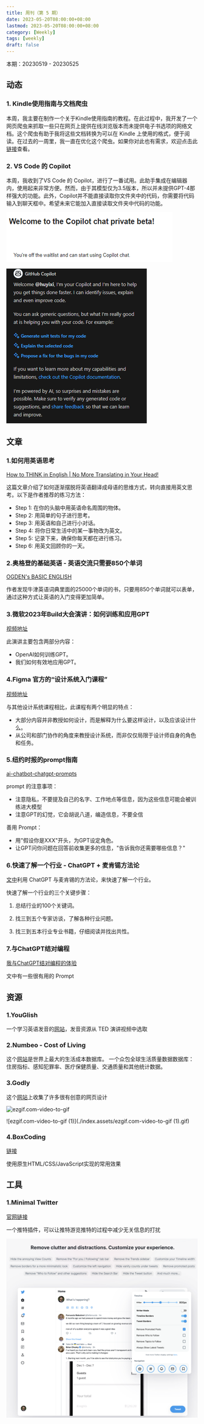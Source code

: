 ```yaml
---
title: 周刊（第 5 期）
date: 2023-05-20T08:00:00+08:00
lastmod: 2023-05-20T08:00:00+08:00
category: [Weekly]
tags: [weekly]
draft: false
---
```

本期：20230519 - 20230525

## 动态

### 1. Kindle使用指南与文档爬虫

本周，我主要在制作一个关于Kindle使用指南的教程。在此过程中，我开发了一个网页爬虫来抓取一些只在网页上提供在线浏览版本而未提供电子书选项的网络文档。这个爬虫有助于我将这些文档转换为可以在 Kindle 上使用的格式，便于阅读。在过去的一周里，我一直在优化这个爬虫。如果你对此也有需求，欢迎点击此[链接](https://github.com/huyixi/docs-spider)查看。

### 2. VS Code 的 Copilot

本周，我收到了VS Code 的 Copilot，进行了一番试用。此助手集成在编辑器内，使用起来非常方便。然而，由于其模型仅为3.5版本，所以并未提供GPT-4那样强大的功能。此外，Copilot并不能直接读取你文件夹中的代码，你需要将代码输入到聊天框中。希望未来它能加入直接读取文件夹中代码的功能。

![image-20230525014111611](./index.assets/image-20230525014111611.png)



![image-20230529003000381](./index.assets/image-20230529003000381.png)

## 文章

### 1.如何用英语思考

[How to THINK in English | No More Translating in Your Head!](https://www.youtube.com/watch?v=SJOnhWiJArM)

这篇文章介绍了如何逐渐摆脱将英语翻译成母语的思维方式，转向直接用英文思考。以下是作者推荐的练习方法：

- Step 1: 在你的头脑中用英语命名周围的物体。
- Step 2: 用简单的句子进行思考。
- Step 3: 用英语和自己进行小对话。
- Step 4: 将你日常生活中的某一事物改为英文。
- Step 5: 记录下来，确保你每天都在进行练习。
- Step 6: 用英文回顾你的一天。

### 2.奥格登的基础英语 - 英语交流只需要850个单词

[OGDEN's BASIC ENGLISH](http://ogden.basic-english.org/)

作者发现牛津英语词典里面的25000个单词的书，只要用850个单词就可以表单，通过这种方式让英语的入门变得更加简单。

### 3.微软2023年Build大会演讲：如何训练和应用GPT

[视频地址](https://www.youtube.com/watch?v=YrBJiy-V8MY)

此演讲主要包含两部分内容：

- OpenAI如何训练GPT。
- 我们如何有效地应用GPT。

### 4.Figma 官方的“设计系统入门课程”

[视频地址](https://www.youtube.com/watch?v=Dtd40cHQQlk&list=PLXDU_eVOJTx6vqOWJSWH87Zb5-riiG63A&index=2)

与其他设计系统课程相比，此课程有两个明显的特点：

- 大部分内容并非教授如何设计，而是解释为什么要这样设计，以及应该设计什么。
- 从公司和部门协作的角度来教授设计系统，而非仅仅局限于设计师自身的角色和任务。

### 5.纽约时报的prompt指南

[ai-chatbot-chatgpt-prompts](https://www.nytimes.com/2023/05/25/technology/ai-chatbot-chatgpt-prompts.html)

prompt 的注意事项：

- 注意隐私，不要提及自己的名字、工作地点等信息，因为这些信息可能会被训练进大模型
- 注意GPT的幻觉，它会胡说八道，编造信息，不要全信

善用 Prompt：

- 用"假设你是XXX"开头，为GPT设定角色。
- 让GPT问你问题在回答前收集更多的信息，"告诉我你还需要哪些信息？"

### 6.快速了解一个行业 - ChatGPT + 麦肯锡方法论

[文中](https://ki6j1b0d92h.feishu.cn/wiki/E4I1wSQY6i2GxAkMANuc0E8anRd?continueFlag=8b255de844f99426cc2e574a4c8aa6d1)利用 ChatGPT 与麦肯锡的方法论，来快速了解一个行业。

快速了解一个行业的三个关键步骤：

1. 总结行业的100个关键词。

2. 找三到五个专家访谈，了解各种行业问题。

3. 找三到五本行业专业书籍，仔细阅读并找出共性。



### 7.与ChatGPT结对编程

[我与ChatGPT结对编程的体验](https://www.bmpi.dev/dev/chatgpt-development-notes/pair-programming/)

文中有一些很有用的 Prompt

   

## 资源

### 1.YouGlish

一个学习英语发音的[网站](https://youglish.com/pronounce/english/english/us)，发音资源从 TED 演讲视频中选取

### 2.Numbeo - Cost of Living 

这个[网站](https://www.numbeo.com/cost-of-living/)是世界上最大的生活成本数据库。 一个众包全球生活质量数据数据库：住房指标、感知犯罪率、医疗保健质量、交通质量和其他统计数据。

### 3.Godly

这个[网站](https://godly.website/)上收集了许多很有创意的网页设计

![ezgif.com-video-to-gif](./index.assets/ezgif.com-video-to-gif.gif)



![ezgif.com-video-to-gif (1)](./index.assets/ezgif.com-video-to-gif (1).gif)

### 4.BoxCoding

[链接](https://avabucks.it/)

使用原生HTML/CSS/JavaScript实现的常用效果



## 工具

### 1.Minimal Twitter

[官网链接](https://typefully.com/minimal-twitter)

一个推特插件，可以让推特游览推特的过程中减少无关信息的打扰

![image-20230529004500293](./index.assets/image-20230529004500293.png)

